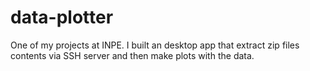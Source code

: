 # data-plotter
One of my projects at INPE. I built an desktop app that extract zip files contents via SSH server and then make plots with the data.
